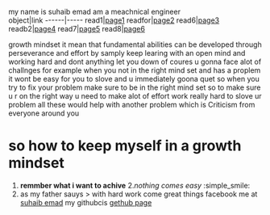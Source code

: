 my name is suhaib emad am a meachnical engineer  
object|link
------|-----
read1|[page1](https://suhaib079.github.io/readme.md/read1)
readfor|[page2](https://suhaib079.github.io/readme.md/readfor)
read6|[page3](https://suhaib079.github.io/readme.md/read6)
readb2|[page4](https://suhaib079.github.io/readme.md/readb2)
read7|[page5](https://suhaib079.github.io/readme.md/readb7)
read8|[page6](https://suhaib079.github.io/readme.md/readb8)

growth mindset 
it mean that  fundamental abilities can be developed through perseverance and effort by samply keep learing with an open mind and working hard and dont anything let you down 
of coures u gonna face alot of challnges for example when you not in the right mind set and has a proplem it wont be easy for you to slove and u  immediately goona quet 
so when you try to fix your problem make sure to be in the right mind set 
so to make sure u r on the right way u need to make alot of effort work really hard to slove ur problem all these would help with another problem which is  Criticism from everyone around you 
# so how to keep myself in a growth mindset 
1. **remmber what i want to achive** 
2.*nothing comes easy* :simple_smile:
3. as my father sauys > with hard work  come great things 
facebook me at [suhaib emad](https://www.facebook.com/suhaib.emad.1)
my githubcis [gethub page](https://github.com/suhaib079)
